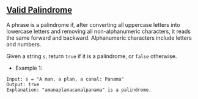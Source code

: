 ## [Valid Palindrome](https://leetcode.com/problems/valid-palindrome/)

A phrase is a palindrome if, after converting all uppercase letters into lowercase letters and removing all non-alphanumeric characters, it reads the same forward and backward. Alphanumeric characters include letters and numbers.

Given a string `s`, return `true` if it is a palindrome, or `false` otherwise.



- Example 1:
```
Input: s = "A man, a plan, a canal: Panama"
Output: true
Explanation: "amanaplanacanalpanama" is a palindrome.
```
